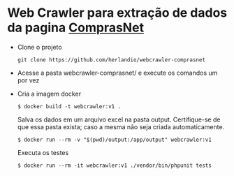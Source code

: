 # Web Crawler para extração de dados da pagina [ComprasNet](https://www.gov.br/compras/pt-br/acesso-a-informacao/noticias)

- Clone o projeto

  ```
  git clone https://github.com/herlandio/webcrawler-comprasnet
  ```
  
- Acesse a pasta webcrawler-comprasnet/ e execute os comandos um por vez
- Cria a imagem docker
  ```
  $ docker build -t webcrawler:v1 .
  ```
  Salva os dados em um arquivo excel na pasta output. Certifique-se de que essa pasta exista; caso a mesma não seja criada automaticamente.
  ```
  $ docker run --rm -v "$(pwd)/output:/app/output" webcrawler:v1
  ```
  Executa os testes
  ```
  $ docker run --rm -it webcrawler:v1 ./vendor/bin/phpunit tests
  ```
